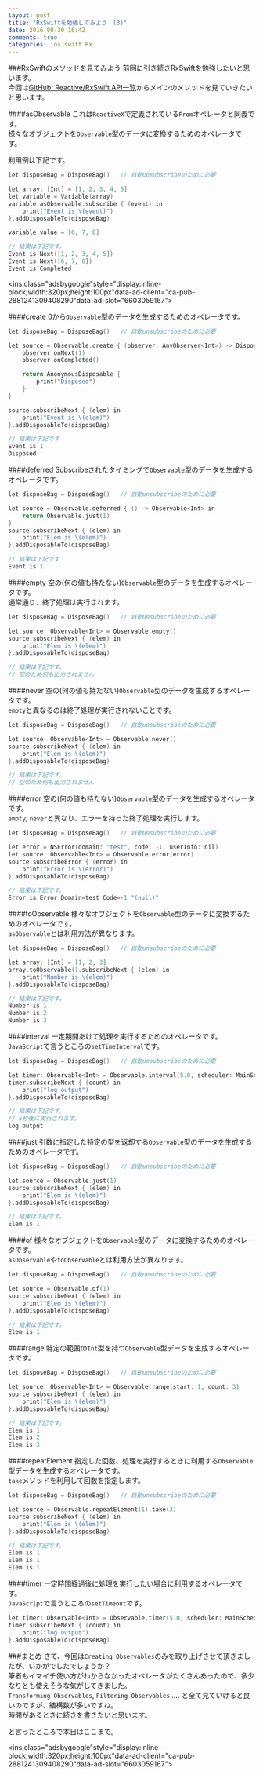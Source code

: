 ```yaml
---
layout: post
title: "RxSwiftを勉強してみよう！(3)"
date: 2016-08-30 16:42
comments: true
categories: ios swift Rx
---
```


###RxSwiftのメソッドを見てみよう
前回に引き続きRxSwiftを勉強したいと思います。  
今回は[GitHub: Reactive/RxSwift API一覧](https://github.com/ReactiveX/RxSwift/blob/master/Documentation/API.md)からメインのメソッドを見ていきたいと思います。  

####asObservable
これは`ReactiveX`で定義されている`From`オペレータと同義です。  
様々なオブジェクトを`Observable`型のデータに変換するためのオペレータです。  

利用例は下記です。  

```objective-c
let disposeBag = DisposeBag()   // 自動unsubscribeのために必要

let array: [Int] = [1, 2, 3, 4, 5]
let variable = Variable(array)
variable.asObservable.subscribe { (event) in
	print("Event is \(event)")
}.addDisposableTo(disposeBag)

variable.value = [6, 7, 8]

// 結果は下記です。
Event is Next([1, 2, 3, 4, 5])
Event is Next([6, 7, 8])
Event is Completed
```

<script async src="//pagead2.googlesyndication.com/pagead/js/adsbygoogle.js"></script>
<ins class="adsbygoogle"style="display:inline-block;width:320px;height:100px"data-ad-client="ca-pub-2881241309408290"data-ad-slot="6603059167"></ins>
<script>
(adsbygoogle = window.adsbygoogle || []).push({});
</script>

<!-- more -->

####create
0から`Observable`型のデータを生成するためのオペレータです。  

```objective-c
let disposeBag = DisposeBag()   // 自動unsubscribeのために必要

let source = Observable.create { (observer: AnyObserver<Int>) -> Disposable in
	observer.onNext(1)
	observer.onCompleted()

	return AnonymousDisposable {
		print("Disposed")
	}
}

source.subscribeNext { (elem) in
	print("Event is \(elem)")
}.addDisposableTo(disposeBag)

// 結果は下記です
Event is 1
Disposed
```

####deferred
Subscribeされたタイミングで`Observable`型のデータを生成するオペレータです。  

```objective-c
let disposeBag = DisposeBag()   // 自動unsubscribeのために必要

let source = Observable.deferred { () -> Observable<Int> in
	return Observable.just(1)
}
source.subscribeNext { (elem) in
	print("Elem is \(elem)")
}.addDisposableTo(disposeBag)

// 結果は下記です
Event is 1
```

####empty
空の(何の値も持たない)`Observable`型のデータを生成するオペレータです。  
通常通り、終了処理は実行されます。  

```objective-c
let disposeBag = DisposeBag()   // 自動unsubscribeのために必要

let source: Observable<Int> = Observable.empty()
source.subscribeNext { (elem) in
	print("Elem is \(elem)")
}.addDisposableTo(disposeBag)

// 結果は下記です。
// 空のため何も出力されません
```

####never
空の(何の値も持たない)`Observable`型のデータを生成するオペレータです。  
`empty`と異なるのは終了処理が実行されないことです。  

```objective-c
let disposeBag = DisposeBag()   // 自動unsubscribeのために必要

let source: Observable<Int> = Observable.never()
source.subscribeNext { (elem) in
	print("Elem is \(elem)")
}.addDisposableTo(disposeBag)

// 結果は下記です。
// 空のため何も出力されません
```

####error
空の(何の値も持たない)`Observable`型のデータを生成するオペレータです。  
`empty`, `never`と異なり、エラーを持った終了処理を実行します。  

```objective-c
let disposeBag = DisposeBag()   // 自動unsubscribeのために必要

let error = NSError(domain: "test", code: -1, userInfo: nil)
let source: Observable<Int> = Observable.error(error)
source.subscribeError { (error) in
	print("Error is \(error)")
}.addDisposableTo(disposeBag)

// 結果は下記です。
Error is Error Domain=test Code=-1 "(null)"
```

####toObservable
様々なオブジェクトを`Observable`型のデータに変換するためのオペレータです。  
`asObservable`とは利用方法が異なります。  

```objective-c
let disposeBag = DisposeBag()   // 自動unsubscribeのために必要

let array: [Int] = [1, 2, 3]
array.toObservable().subscribeNext { (elem) in
	print("Number is \(elem)")
}.addDisposableTo(disposeBag)

// 結果は下記です。
Number is 1
Number is 2
Number is 3
```

####interval
一定期間あけて処理を実行するためのオペレータです。  
`JavaScript`で言うところの`setTimeInterval`です。  

```objective-c
let disposeBag = DisposeBag()   // 自動unsubscribeのために必要

let timer: Observable<Int> = Observable.interval(5.0, scheduler: MainScheduler.instance)
timer.subscribeNext { (count) in
	print("log output")
}.addDisposableTo(disposeBag)

// 結果は下記です。
// 5秒後に実行されます。
log output
```

####just
引数に指定した特定の型を返却する`Observable`型のデータを生成するためのオペレータです。  

```objective-c
let disposeBag = DisposeBag()   // 自動unsubscribeのために必要

let source = Observable.just(1)
source.subscribeNext { (elem) in
	print("Elem is \(elem)")
}.addDisposableTo(disposeBag)

// 結果は下記です。
Elem is 1
```

####of
様々なオブジェクトを`Observable`型のデータに変換するためのオペレータです。  
`asObservable`や`toObservable`とは利用方法が異なります。  

```objective-c
let disposeBag = DisposeBag()   // 自動unsubscribeのために必要

let source = Observable.of(1)
source.subscribeNext { (elem) in
	print("Elem is \(elem)")
}.addDisposableTo(disposeBag)

// 結果は下記です。
Elem is 1
```

####range
特定の範囲の`Int`型を持つ`Observable`型データを生成するオペレータです。  

```objective-c
let disposeBag = DisposeBag()   // 自動unsubscribeのために必要

let source: Observable<Int> = Observable.range(start: 1, count: 3)
source.subscribeNext { (elem) in
	print("Elem is \(elem)")
}.addDisposableTo(disposeBag)

// 結果は下記です。
Elem is 1
Elem is 2
Elem is 3
```

####repeatElement
指定した回数、処理を実行するときに利用する`Observable`型データを生成するオペレータです。  
`take`メソッドを利用して回数を指定します。  

```objective-c
let disposeBag = DisposeBag()   // 自動unsubscribeのために必要

let source = Observable.repeatElement(1).take(3)
source.subscribeNext { (elem) in
	print("Elem is \(elem)")
}.addDisposableTo(disposeBag)

// 結果は下記です。
Elem is 1
Elem is 1
Elem is 1
```

####timer
一定時間経過後に処理を実行したい場合に利用するオペレータです。  
`JavaScript`で言うところの`setTimeout`です。  

```objective-c
let timer: Observable<Int> = Observable.timer(5.0, scheduler: MainScheduler.instance)
timer.subscribeNext { (count) in
	print("log output")
}.addDisposableTo(disposeBag)
```

###まとめ
さて、今回は`Creating Observables`のみを取り上げさせて頂きましたが、いかがでしたでしょうか？  
筆者もイマイチ使い方がわからなかったオペレータがたくさんあったので、多少なりとも使えそうな気がしてきました。  
`Transforming Observables`, `Filtering Observables` .... と全て見ていけると良いのですが、結構数が多いですね。  
時間があるときに続きを書きたいと思います。  

と言ったところで本日はここまで。  

<script async src="//pagead2.googlesyndication.com/pagead/js/adsbygoogle.js"></script>
<ins class="adsbygoogle"style="display:inline-block;width:320px;height:100px"data-ad-client="ca-pub-2881241309408290"data-ad-slot="6603059167"></ins>
<script>
(adsbygoogle = window.adsbygoogle || []).push({});
</script>

